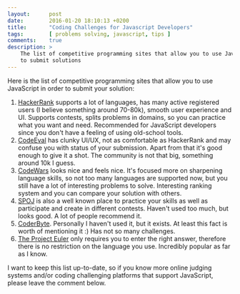 ```yaml
---
layout:      post
date:        2016-01-20 18:10:13 +0200
title:       "Coding Challenges for Javascript Developers"
tags:        [ problems solving, javascript, tips ]
comments:    true
description: >
    The list of competitive programming sites that allow you to use JavaScript
    to submit solutions
---
```

Here is the list of competitive programming sites that allow you to use JavaScript in order to submit your solution:

1. [HackerRank](https://www.hackerrank.com/) supports a lot of languages, has many active registered users (I believe something around 70-80k), smooth user experience and UI. Supports contests, splits problems in domains, so you can practice what you want and need. Recommended for JavaScript developers since you don't have a feeling of using old-school tools.
1. [CodeEval](https://www.codeeval.com/) has clunky UI/UX, not as comfortable as HackerRank and may confuse you with status of your submission. Apart from that it's good enough to give it a shot. The community is not that big, something around 10k I guess.
1. [CodeWars](http://www.codewars.com/) looks nice and feels nice. It's focused more on sharpening language skills, so not too many languages are supported now, but you still have a lot of interesting problems to solve. Interesting ranking system and you can compare your solution with others.
1. [SPOJ](http://www.spoj.com/) is also a well known place to practice your skills as well as participate and create in different contests. Haven't used too much, but looks good. A lot of people recommend it.
1. [CoderByte](https://coderbyte.com/challenges/). Personally I haven't used it, but it exists. At least this fact is worth of mentioning it :) Has not so many challenges.
1. [The Project Euler](http://projecteuler.net/) only requires you to enter the right answer, therefore there is no restriction on the language you use. Incredibly popular as far as I know.

I want to keep this list up-to-date, so if you know more online judging systems and/or coding challenging platforms that support JavaScript, please leave the comment below.
